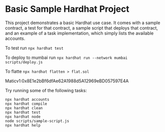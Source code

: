 # Basic Sample Hardhat Project

This project demonstrates a basic Hardhat use case. It comes with a sample contract, a test for that contract, a sample script that deploys that contract, and an example of a task implementation, which simply lists the available accounts.

To test run `npx hardhat test`

To deploy to mumbai run `npx hardhat run --network mumbai scripts/deploy.js`

To flatte `npx hardhat flatten > flat.sol`


Maticv1:0x8E1e2bBf6dfAe62A1988d5A12969eBD057597E4A

Try running some of the following tasks:

```shell
npx hardhat accounts
npx hardhat compile
npx hardhat clean
npx hardhat test
npx hardhat node
node scripts/sample-script.js
npx hardhat help
```
